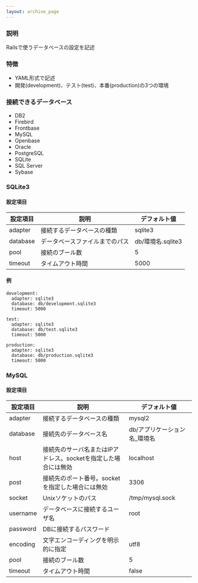 ```yaml
---
layout: archive_page
---
```

### 説明
Railsで使うデータベースの設定を記述

### 特徴
* YAML形式で記述
* 開発(development)、テスト(test)、本番(production)の3つの環境

### 接続できるデータベース
* DB2
* Firebird
* Frontbase
* MySQL
* Openbase
* Oracle
* PostgreSQL
* SQLite
* SQL Server
* Sybase

### SQLite3
#### 設定項目

設定項目 | 説明              | デフォルト値
---------|-------------------|---------------
adapter  | 接続するデータベースの種類 | sqlite3
database | データベースファイルまでのパス   | db/環境名.sqlite3
pool     | 接続のブール数        | 5
timeout  | タイムアウト時間        | 5000

#### 例
    development:
      adapter: sqlite3
      database: db/development.sqlite3
      timeout: 5000

    test:
      adapter: sqlite3
      database: db/test.sqlite3
      timeout: 5000

    production:
      adapter: sqlite3
      database: db/production.sqlite3
      timeout: 5000

### MySQL
#### 設定項目

設定項目 | 説明                                          | デフォルト値
---------|-----------------------------------------------|-----------------
adapter  | 接続するデータベースの種類                             | mysql2
database | 接続先のデータベース名                               | db/アプリケーション名_環境名
host     | 接続先のサーバ名またはIPアドレス。socketを指定した場合には無効 | localhost
post     | 接続先のポート番号。socketを指定した場合には無効        | 3306
socket   | Unixソケットのパス                                   | /tmp/mysql.sock
username | データベースに接続するユーザ名                            | root
password | DBに接続するパスワード                                |
encoding | 文字エンコーディングを明示的に指定                      | utf8
pool     | 接続のブール数                                    | 5
timeout  | タイムアウト時間                                    | false